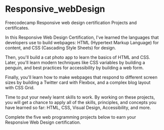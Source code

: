 # Responsive_webDesign
Freecodecamp Responsive web design certification Projects and certificates.

In this Responsive Web Design Certification, I've learned the languages that developers use to build webpages: HTML (Hypertext Markup Language) for content, and CSS (Cascading Style Sheets) for design.

Then, you'll build a cat photo app to learn the basics of HTML and CSS. Later, you'll learn modern techniques like CSS variables by building a penguin, and best practices for accessibility by building a web form.

Finally, you'll learn how to make webpages that respond to different screen sizes by building a Twitter card with Flexbox, and a complex blog layout with CSS Grid.

Time to put your newly learnt skills to work. By working on these projects, you will get a chance to apply all of the skills, principles, and concepts you have learned so far: HTML, CSS, Visual Design, Accessibility, and more.

Complete the five web programming projects below to earn your Responsive Web Design certification.
